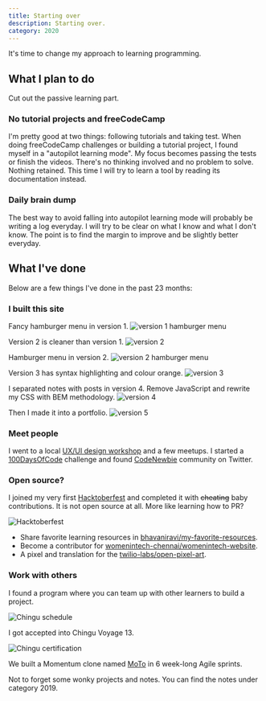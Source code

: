 ```yaml
---
title: Starting over
description: Starting over.
category: 2020
---
```


It's time to change my approach to learning programming.

## What I plan to do

Cut out the passive learning part.

### No tutorial projects and freeCodeCamp

I'm pretty good at two things: following tutorials and taking test. When doing freeCodeCamp challenges or building a tutorial project, I found myself in a "autopilot learning mode". My focus becomes passing the tests or finish the videos. There's no thinking involved and no problem to solve. Nothing retained. This time I will try to learn a tool by reading its documentation instead.

### Daily brain dump

The best way to avoid falling into autopilot learning mode will probably be writing a log everyday. I will try to be clear on what I know and what I don't know. The point is to find the margin to improve and be slightly better everyday.

## What I've done

Below are a few things I've done in the past 23 months:

### I built this site

Fancy hamburger menu in version 1.
![version 1 hamburger menu]({{site.baseurl}}/assets/images/2019/jekyll/v1blogHamburger.gif)

Version 2 is cleaner than version 1.
![version 2]({{site.baseurl}}/assets/images/2019/jekyll/v2blog.gif)

Hamburger menu in version 2.
![version 2 hamburger menu]({{site.baseurl}}/assets/images/2019/jekyll/v2blogHamburger.gif)

Version 3 has syntax highlighting and colour orange.
![version 3]({{site.baseurl}}/assets/images/2019/jekyll/v3blog.gif)

I separated notes with posts in version 4. Remove JavaScript and rewrite my CSS with BEM methodology.
![version 4]({{site.baseurl}}/assets/images/2019/jekyll/v4blog.gif)

Then I made it into a portfolio.
![version 5]({{site.baseurl}}/assets/images/2020/log/v5.gif)

### Meet people

I went to a local [UX/UI design workshop](https://github.com/ladieslearningcode/llc-ux) and a few meetups. I started a [100DaysOfCode](https://www.100daysofcode.com/) challenge and found [CodeNewbie](https://www.codenewbie.org/chat) community on Twitter.

### Open source?

I joined my very first [Hacktoberfest](https://hacktoberfest.digitalocean.com/) and completed it with ~~cheating~~ baby contributions. It is not open source at all. More like learning how to PR?

![Hacktoberfest]({{site.baseurl}}/assets/images/2019/opensource/hacktoberfest2019.PNG)

- Share favorite learning resources in [bhavaniravi/my-favorite-resources](https://github.com/bhavaniravi/my-favorite-resources).
- Become a contributor for [womenintech-chennai/womenintech-website](https://github.com/womenintech-chennai/womenintech-website).
- A pixel and translation for the [twilio-labs/open-pixel-art](https://github.com/twilio-labs/open-pixel-art).

### Work with others

I found a program where you can team up with other learners to build a project.

![Chingu schedule]({{site.baseurl}}/assets/images/2019/chingu/chinguSchedule.PNG)

I got accepted into Chingu Voyage 13.

![Chingu certification]({{site.baseurl}}/assets/images/2019/chingu/chinguCert.PNG)

We built a Momentum clone named [MoTo](https://medium.com/@mingyong/introducing-moto-from-chingu-voyage-13-c1c1f9e98f80) in 6 week-long Agile sprints.

Not to forget some wonky projects and notes. You can find the notes under category 2019.
